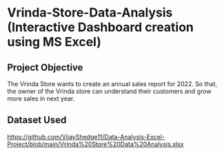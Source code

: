 # Vrinda-Store-Data-Analysis (Interactive Dashboard creation using MS Excel)
## Project Objective
The Vrinda Store wants to create an annual sales report for 2022. So that, the owner of the Vrinda store can understand their customers and grow more sales in next year.

## Dataset Used
https://github.com/VijayShedge11/Data-Analysis-Excel-Project/blob/main/Vrinda%20Store%20Data%20Analysis.xlsx
